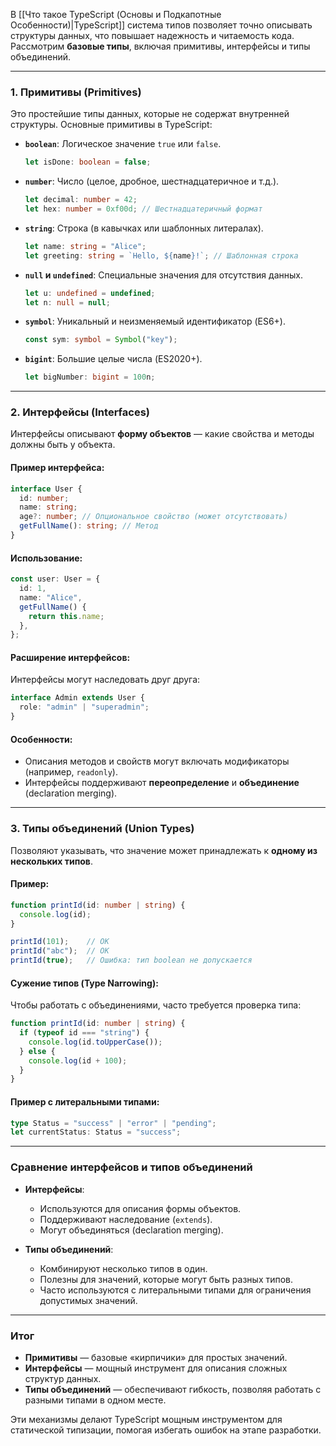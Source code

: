 В [[Что такое TypeScript (Основы и Подкапотные Особенности)|TypeScript]] система типов позволяет точно описывать структуры данных, что повышает надежность и читаемость кода. Рассмотрим **базовые типы**, включая примитивы, интерфейсы и типы объединений.

---

### 1. **Примитивы (Primitives)**
Это простейшие типы данных, которые не содержат внутренней структуры. Основные примитивы в TypeScript:

- **`boolean`**: Логическое значение `true` или `false`.
  ```typescript
  let isDone: boolean = false;
  ```

- **`number`**: Число (целое, дробное, шестнадцатеричное и т.д.).
  ```typescript
  let decimal: number = 42;
  let hex: number = 0xf00d; // Шестнадцатеричный формат
  ```

- **`string`**: Строка (в кавычках или шаблонных литералах).
  ```typescript
  let name: string = "Alice";
  let greeting: string = `Hello, ${name}!`; // Шаблонная строка
  ```

- **`null` и `undefined`**: Специальные значения для отсутствия данных.
  ```typescript
  let u: undefined = undefined;
  let n: null = null;
  ```

- **`symbol`**: Уникальный и неизменяемый идентификатор (ES6+).
  ```typescript
  const sym: symbol = Symbol("key");
  ```

- **`bigint`**: Большие целые числа (ES2020+).
  ```typescript
  let bigNumber: bigint = 100n;
  ```

---

### 2. **Интерфейсы (Interfaces)**
Интерфейсы описывают **форму объектов** — какие свойства и методы должны быть у объекта.

#### Пример интерфейса:
```typescript
interface User {
  id: number;
  name: string;
  age?: number; // Опциональное свойство (может отсутствовать)
  getFullName(): string; // Метод
}
```

#### Использование:
```typescript
const user: User = {
  id: 1,
  name: "Alice",
  getFullName() {
    return this.name;
  },
};
```

#### Расширение интерфейсов:
Интерфейсы могут наследовать друг друга:
```typescript
interface Admin extends User {
  role: "admin" | "superadmin";
}
```

#### Особенности:
- Описания методов и свойств могут включать модификаторы (например, `readonly`).
- Интерфейсы поддерживают **переопределение** и **объединение** (declaration merging).

---

### 3. **Типы объединений (Union Types)**
Позволяют указывать, что значение может принадлежать к **одному из нескольких типов**.

#### Пример:
```typescript
function printId(id: number | string) {
  console.log(id);
}

printId(101);    // OK
printId("abc");  // OK
printId(true);   // Ошибка: тип boolean не допускается
```

#### Сужение типов (Type Narrowing):
Чтобы работать с объединениями, часто требуется проверка типа:
```typescript
function printId(id: number | string) {
  if (typeof id === "string") {
    console.log(id.toUpperCase());
  } else {
    console.log(id + 100);
  }
}
```

#### Пример с литеральными типами:
```typescript
type Status = "success" | "error" | "pending";
let currentStatus: Status = "success";
```

---

### Сравнение интерфейсов и типов объединений
- **Интерфейсы**:
  - Используются для описания формы объектов.
  - Поддерживают наследование (`extends`).
  - Могут объединяться (declaration merging).

- **Типы объединений**:
  - Комбинируют несколько типов в один.
  - Полезны для значений, которые могут быть разных типов.
  - Часто используются с литеральными типами для ограничения допустимых значений.

---

### Итог
- **Примитивы** — базовые «кирпичики» для простых значений.
- **Интерфейсы** — мощный инструмент для описания сложных структур данных.
- **Типы объединений** — обеспечивают гибкость, позволяя работать с разными типами в одном месте.

Эти механизмы делают TypeScript мощным инструментом для статической типизации, помогая избегать ошибок на этапе разработки.
